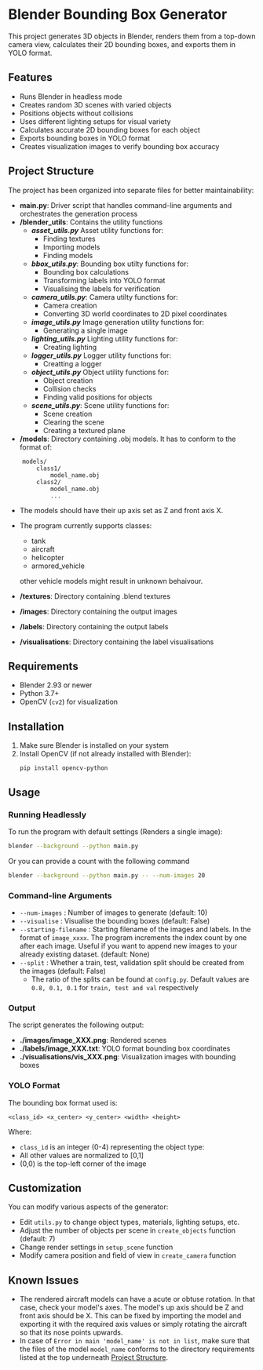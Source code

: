 # Blender Bounding Box Generator

This project generates 3D objects in Blender, renders them from a top-down camera view, calculates their 2D bounding boxes, and exports them in YOLO format.

## Features

- Runs Blender in headless mode
- Creates random 3D scenes with varied objects
- Positions objects without collisions
- Uses different lighting setups for visual variety
- Calculates accurate 2D bounding boxes for each object
- Exports bounding boxes in YOLO format
- Creates visualization images to verify bounding box accuracy

## Project Structure

The project has been organized into separate files for better maintainability:

- **main.py**: Driver script that handles command-line arguments and orchestrates the generation process
- **/blender_utils**: Contains the utility functions
   - ***asset_utils.py*** Asset utility functions for:
      - Finding textures
      - Importing models
      - Finding models
   - ***bbox_utils.py***: Bounding box utilty functions for:
      - Bounding box calculations
      - Transforming labels into YOLO format
      - Visualising the labels for verification
   - ***camera_utils.py***: Camera utilty functions for:
      - Camera creation
      - Converting 3D world coordinates to 2D pixel coordinates
   - ***image_utils.py*** Image generation utility functions for:
      - Generating a single image
   - ***lighting_utils.py*** Lighting utility functions for:
      - Creating lighting
   - ***logger_utils.py*** Logger utility functions for:
      - Creatting a logger
   - ***object_utils.py*** Object utility functions for:
      - Object creation
      - Collision checks
      - Finding valid positions for objects
   - ***scene_utils.py***: Scene utility functions for:
      - Scene creation
      - Clearing the scene
      - Creating a textured plane
- **/models**: Directory containing .obj models. It has to conform to the format of:
```
    models/
        class1/
            model_name.obj
        class2/
            model_name.obj
            ...
```
   - The models should have their up axis set as Z and front axis X.
   - The program currently supports classes:
      - tank
      - aircraft
      - helicopter
      - armored_vehicle

      other vehicle models might result in unknown behaivour.

- **/textures**: Directory containing .blend textures
- **/images**: Directory containing the output images
- **/labels**: Directory containing the output labels
- **/visualisations**: Directory containing the label visualisations

## Requirements

- Blender 2.93 or newer
- Python 3.7+
- OpenCV (`cv2`) for visualization

## Installation

1. Make sure Blender is installed on your system
2. Install OpenCV (if not already installed with Blender):
   ```
   pip install opencv-python
   ```

## Usage

### Running Headlessly

To run the program with default settings (Renders a single image):

```bash
blender --background --python main.py
```

Or you can provide a count with the following command

```bash
blender --background --python main.py -- --num-images 20
```

### Command-line Arguments

- `--num-images`        : Number of images to generate (default: 10)
- `--visualise`         : Visualise the bounding boxes (default: False)
- `--starting-filename` : Starting filename of the images and labels. In the format of `image_xxxx`. The program increments the index count by one after each image. Useful if you want to append new images to your already existing dataset. (default: None)
- `--split`             : Whether a train, test, validation split should be created from the images (default: False)
   - The ratio of the splits can be found at `config.py`. Default values are `0.8, 0.1, 0.1` for `train, test and val` respectively

### Output

The script generates the following output:

- **./images/image_XXX.png**: Rendered scenes
- **./labels/image_XXX.txt**: YOLO format bounding box coordinates
- **./visualisations/vis_XXX.png**: Visualization images with bounding boxes

### YOLO Format

The bounding box format used is:
```
<class_id> <x_center> <y_center> <width> <height>
```

Where:
- `class_id` is an integer (0-4) representing the object type:
- All other values are normalized to [0,1]
- (0,0) is the top-left corner of the image

## Customization

You can modify various aspects of the generator:

- Edit `utils.py` to change object types, materials, lighting setups, etc.
- Adjust the number of objects per scene in `create_objects` function (default: 7)
- Change render settings in `setup_scene` function
- Modify camera position and field of view in `create_camera` function


## Known Issues
- The rendered aircraft models can have a acute or obtuse rotation. In that case, check your model's axes. The model's up axis should be Z and front axis should be X. This can be fixed by importing the model and exporting it with the required axis values or simply rotating the aircraft so that its nose points upwards.
- In case of `Error in main 'model_name' is not in list`, make sure that the files of the model `model_name` conforms to the directory requirements listed at the top underneath [Project Structure](#project-structure).